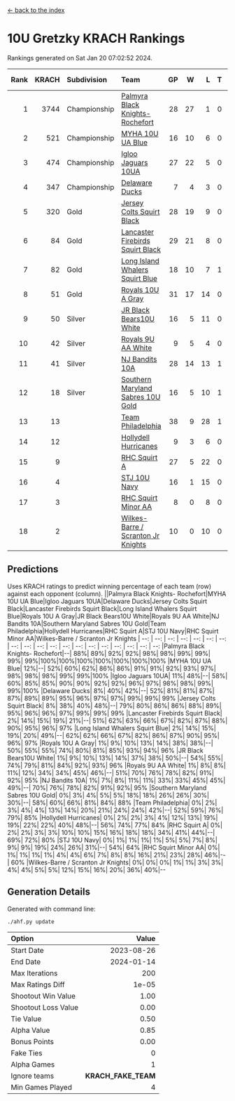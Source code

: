 [<- back to the index](readme.md)
# 10U Gretzky KRACH Rankings
Rankings generated on Sat Jan 20 07:02:52 2024.

Rank|KRACH|Subdivision|Team|GP|W|L|T|OTW|OTL|SoS|Exp Wins|Win Diff
---:|---:|:---|:---|---:|---:|---:|---:|---:|---:|---:|---:|---:
1|3744|Championship|[Palmyra Black Knights- Rochefort](https://gamesheetstats.com/seasons/3659/teams/140260/schedule)|28|27|1|0|0|1|164|27.8|-0.0
2|521|Championship|[MYHA 10U UA Blue](https://gamesheetstats.com/seasons/3659/teams/140258/schedule)|16|10|6|0|0|0|1017|10.8|-0.0
3|474|Championship|[Igloo Jaguars 10UA](https://gamesheetstats.com/seasons/3659/teams/140253/schedule)|27|22|5|0|0|1|255|22.9|0.0
4|347|Championship|[Delaware Ducks](https://gamesheetstats.com/seasons/3659/teams/140218/schedule)|7|4|3|0|0|0|1425|4.8|-0.0
5|320|Gold|[Jersey Colts Squirt Black](https://gamesheetstats.com/seasons/3659/teams/140254/schedule)|28|19|9|0|1|3|657|19.9|0.0
6|84|Gold|[Lancaster Firebirds Squirt Black](https://gamesheetstats.com/seasons/3659/teams/140256/schedule)|29|21|8|0|2|1|188|21.9|0.0
7|82|Gold|[Long Island Whalers Squirt Blue](https://gamesheetstats.com/seasons/3659/teams/140257/schedule)|18|10|7|1|0|0|467|11.4|0.0
8|51|Gold|[Royals 10U A Gray](https://gamesheetstats.com/seasons/3659/teams/140262/schedule)|31|17|14|0|2|2|225|17.9|0.0
9|50|Silver|[JR Black Bears10U White](https://gamesheetstats.com/seasons/3659/teams/140255/schedule)|16|5|11|0|1|1|816|5.9|0.0
10|42|Silver|[Royals 9U AA White](https://gamesheetstats.com/seasons/3659/teams/140225/schedule)|9|5|4|0|0|0|81|5.9|0.0
11|41|Silver|[NJ Bandits 10A](https://gamesheetstats.com/seasons/3659/teams/140259/schedule)|28|14|13|1|0|1|117|15.4|0.0
12|18|Silver|[Southern Maryland Sabres 10U Gold](https://gamesheetstats.com/seasons/3659/teams/140263/schedule)|16|5|10|1|2|0|82|6.4|0.0
13|13||[Team Philadelphia](https://gamesheetstats.com/seasons/3659/teams/140265/schedule)|38|9|28|1|0|2|493|10.4|0.0
14|12||[Hollydell Hurricanes](https://gamesheetstats.com/seasons/3659/teams/140220/schedule)|9|3|6|0|0|0|111|3.9|0.0
15|9||[RHC Squirt A](https://gamesheetstats.com/seasons/3659/teams/140261/schedule)|27|5|22|0|2|0|106|5.9|0.0
16|4||[STJ 10U Navy](https://gamesheetstats.com/seasons/3659/teams/140264/schedule)|16|1|15|0|0|0|742|1.9|0.0
17|3||[RHC Squirt Minor AA](https://gamesheetstats.com/seasons/3659/teams/140224/schedule)|8|0|8|0|0|0|212|0.9|0.0
18|2||[Wilkes-Barre / Scranton Jr Knights](https://gamesheetstats.com/seasons/3659/teams/140228/schedule)|10|0|10|0|0|0|1389|0.9|0.0

## Predictions
Uses KRACH ratings to predict winning percentage of each team (row) against each opponent (column).
||Palmyra Black Knights- Rochefort|MYHA 10U UA Blue|Igloo Jaguars 10UA|Delaware Ducks|Jersey Colts Squirt Black|Lancaster Firebirds Squirt Black|Long Island Whalers Squirt Blue|Royals 10U A Gray|JR Black Bears10U White|Royals 9U AA White|NJ Bandits 10A|Southern Maryland Sabres 10U Gold|Team Philadelphia|Hollydell Hurricanes|RHC Squirt A|STJ 10U Navy|RHC Squirt Minor AA|Wilkes-Barre / Scranton Jr Knights
| --: | --: | --: | --: | --: | --: | --: | --: | --: | --: | --: | --: | --: | --: | --: | --: | --: | --: | --: 
|Palmyra Black Knights- Rochefort|--| 88%| 89%| 92%| 92%| 98%| 98%| 99%| 99%| 99%| 99%|100%|100%|100%|100%|100%|100%|100%
|MYHA 10U UA Blue| 12%|--| 52%| 60%| 62%| 86%| 86%| 91%| 91%| 92%| 93%| 97%| 98%| 98%| 98%| 99%| 99%|100%
|Igloo Jaguars 10UA| 11%| 48%|--| 58%| 60%| 85%| 85%| 90%| 90%| 92%| 92%| 96%| 97%| 98%| 98%| 99%| 99%|100%
|Delaware Ducks|  8%| 40%| 42%|--| 52%| 81%| 81%| 87%| 87%| 89%| 89%| 95%| 96%| 97%| 97%| 99%| 99%| 99%
|Jersey Colts Squirt Black|  8%| 38%| 40%| 48%|--| 79%| 80%| 86%| 86%| 88%| 89%| 95%| 96%| 96%| 97%| 99%| 99%| 99%
|Lancaster Firebirds Squirt Black|  2%| 14%| 15%| 19%| 21%|--| 51%| 62%| 63%| 66%| 67%| 82%| 87%| 88%| 90%| 95%| 96%| 97%
|Long Island Whalers Squirt Blue|  2%| 14%| 15%| 19%| 20%| 49%|--| 62%| 62%| 66%| 67%| 82%| 86%| 87%| 90%| 95%| 96%| 97%
|Royals 10U A Gray|  1%|  9%| 10%| 13%| 14%| 38%| 38%|--| 50%| 55%| 55%| 74%| 80%| 81%| 85%| 93%| 94%| 96%
|JR Black Bears10U White|  1%|  9%| 10%| 13%| 14%| 37%| 38%| 50%|--| 54%| 55%| 74%| 79%| 81%| 84%| 92%| 93%| 96%
|Royals 9U AA White|  1%|  8%|  8%| 11%| 12%| 34%| 34%| 45%| 46%|--| 51%| 70%| 76%| 78%| 82%| 91%| 92%| 95%
|NJ Bandits 10A|  1%|  7%|  8%| 11%| 11%| 33%| 33%| 45%| 45%| 49%|--| 70%| 76%| 78%| 82%| 91%| 92%| 95%
|Southern Maryland Sabres 10U Gold|  0%|  3%|  4%|  5%|  5%| 18%| 18%| 26%| 26%| 30%| 30%|--| 58%| 60%| 66%| 81%| 84%| 88%
|Team Philadelphia|  0%|  2%|  3%|  4%|  4%| 13%| 14%| 20%| 21%| 24%| 24%| 42%|--| 52%| 59%| 76%| 79%| 85%
|Hollydell Hurricanes|  0%|  2%|  2%|  3%|  4%| 12%| 13%| 19%| 19%| 22%| 22%| 40%| 48%|--| 56%| 74%| 77%| 84%
|RHC Squirt A|  0%|  2%|  2%|  3%|  3%| 10%| 10%| 15%| 16%| 18%| 18%| 34%| 41%| 44%|--| 69%| 72%| 80%
|STJ 10U Navy|  0%|  1%|  1%|  1%|  1%|  5%|  5%|  7%|  8%|  9%|  9%| 19%| 24%| 26%| 31%|--| 54%| 64%
|RHC Squirt Minor AA|  0%|  1%|  1%|  1%|  1%|  4%|  4%|  6%|  7%|  8%|  8%| 16%| 21%| 23%| 28%| 46%|--| 60%
|Wilkes-Barre / Scranton Jr Knights|  0%|  0%|  0%|  1%|  1%|  3%|  3%|  4%|  4%|  5%|  5%| 12%| 15%| 16%| 20%| 36%| 40%|--

## Generation Details

Generated with command line:
```
./ahf.py update
```

| Option | Value |
| :----- | ----: |
| Start Date | 2023-08-26 |
| End Date | 2024-01-14 |
| Max Iterations | 200 |
| Max Ratings Diff | 1e-05 |
| Shootout Win Value | 1.00 |
| Shootout Loss Value | 0.00 |
| Tie Value | 0.50 |
| Alpha Value | 0.85 |
| Bonus Points | 0.00 |
| Fake Ties | 0 |
| Alpha Games | 1 |
| Ignore teams | __KRACH_FAKE_TEAM__ |
| Min Games Played | 4 |

